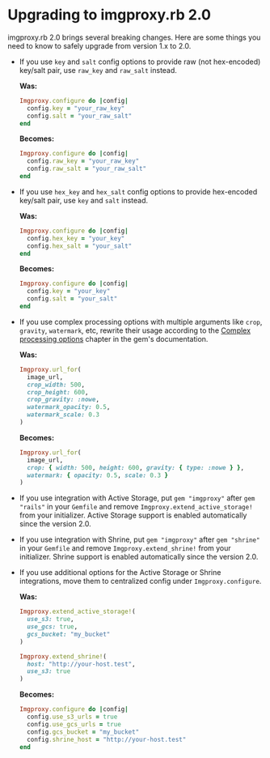 # Upgrading to imgproxy.rb 2.0

imgproxy.rb 2.0 brings several breaking changes. Here are some things you need to know to safely upgrade from version 1.x to 2.0.

- If you use `key` and `salt` config options to provide raw (not hex-encoded) key/salt pair, use `raw_key` and `raw_salt` instead.

  **Was:**

  ```ruby
  Imgproxy.configure do |config|
    config.key = "your_raw_key"
    config.salt = "your_raw_salt"
  end
  ```

  **Becomes:**

  ```ruby
  Imgproxy.configure do |config|
    config.raw_key = "your_raw_key"
    config.raw_salt = "your_raw_salt"
  end
  ```

- If you use `hex_key` and `hex_salt` config options to provide hex-encoded key/salt pair, use `key` and `salt` instead.

  **Was:**

  ```ruby
  Imgproxy.configure do |config|
    config.hex_key = "your_key"
    config.hex_salt = "your_salt"
  end
  ```

  **Becomes:**

  ```ruby
  Imgproxy.configure do |config|
    config.key = "your_key"
    config.salt = "your_salt"
  end
  ```

- If you use complex processing options with multiple arguments like `crop`, `gravity`, `watermark`, etc, rewrite their usage according to the [Complex processing options](README.md#complex-processing-options) chapter in the gem's documentation.

  **Was:**

  ```ruby
  Imgproxy.url_for(
    image_url,
    crop_width: 500,
    crop_height: 600,
    crop_gravity: :nowe,
    watermark_opacity: 0.5,
    watermark_scale: 0.3
  )
  ```

  **Becomes:**

  ```ruby
  Imgproxy.url_for(
    image_url,
    crop: { width: 500, height: 600, gravity: { type: :nowe } },
    watermark: { opacity: 0.5, scale: 0.3 }
  )
  ```

- If you use integration with Active Storage, put `gem "imgproxy"` after `gem "rails"` in your `Gemfile` and remove `Imgproxy.extend_active_storage!` from your initializer. Active Storage support is enabled automatically since the version 2.0.
- If you use integration with Shrine, put `gem "imgproxy"` after `gem "shrine"` in your `Gemfile` and remove `Imgproxy.extend_shrine!` from your initializer. Shrine support is enabled automatically since the version 2.0.
- If you use additional options for the Active Storage or Shrine integrations, move them to centralized config under `Imgproxy.configure`.

  **Was:**

  ```ruby
  Imgproxy.extend_active_storage!(
    use_s3: true,
    use_gcs: true,
    gcs_bucket: "my_bucket"
  )

  Imgproxy.extend_shrine!(
    host: "http://your-host.test",
    use_s3: true
  )
  ```

  **Becomes:**

  ```ruby
  Imgproxy.configure do |config|
    config.use_s3_urls = true
    config.use_gcs_urls = true
    config.gcs_bucket = "my_bucket"
    config.shrine_host = "http://your-host.test"
  end
  ```
